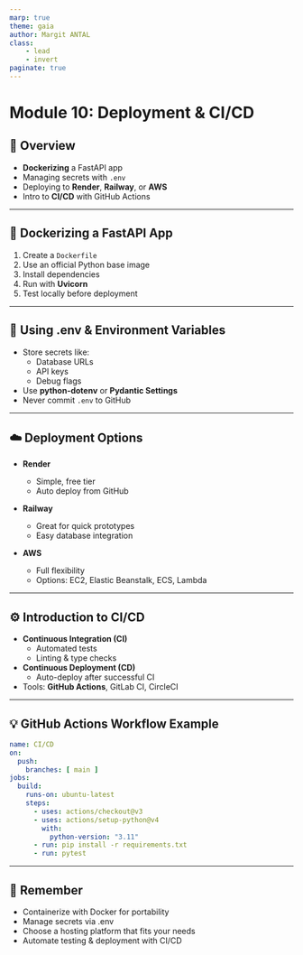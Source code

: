 ```yaml
---
marp: true
theme: gaia
author: Margit ANTAL
class:
    - lead 
    - invert
paginate: true
---
```

# Module 10: Deployment & CI/CD

## 🚀 Overview
- **Dockerizing** a FastAPI app
- Managing secrets with `.env`
- Deploying to **Render**, **Railway**, or **AWS**
- Intro to **CI/CD** with GitHub Actions

---

## 🐳 Dockerizing a FastAPI App
1. Create a `Dockerfile`
2. Use an official Python base image
3. Install dependencies
4. Run with **Uvicorn**
5. Test locally before deployment

---

## 🔑 Using .env & Environment Variables
- Store secrets like:
  - Database URLs
  - API keys
  - Debug flags
- Use **python-dotenv** or **Pydantic Settings**
- Never commit `.env` to GitHub

---

## ☁️ Deployment Options
-  **Render**
    - Simple, free tier
    - Auto deploy from GitHub

- **Railway**
    - Great for quick prototypes
    - Easy database integration

- **AWS**
    - Full flexibility
    - Options: EC2, Elastic Beanstalk, ECS, Lambda

---

## ⚙️ Introduction to CI/CD
- **Continuous Integration (CI)**
  - Automated tests
  - Linting & type checks
- **Continuous Deployment (CD)**
  - Auto-deploy after successful CI
- Tools: **GitHub Actions**, GitLab CI, CircleCI

---

## 💡 GitHub Actions Workflow Example
```yaml
name: CI/CD
on:
  push:
    branches: [ main ]
jobs:
  build:
    runs-on: ubuntu-latest
    steps:
      - uses: actions/checkout@v3
      - uses: actions/setup-python@v4
        with:
          python-version: "3.11"
      - run: pip install -r requirements.txt
      - run: pytest
```
---

## 🎯 Remember

- Containerize with Docker for portability
- Manage secrets via .env
- Choose a hosting platform that fits your needs
- Automate testing & deployment with CI/CD
